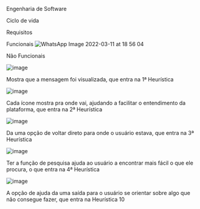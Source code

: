 Engenharia de Software



Ciclo de vida



Requisitos



Funcionais
![WhatsApp Image 2022-03-11 at 18 56 04](https://user-images.githubusercontent.com/90360441/157979278-6a4d05f7-d857-4dce-8aae-07c65a7a9591.jpeg)




Não Funcionais

 ![image](https://user-images.githubusercontent.com/90360441/157985208-76d5c509-41f3-46c0-93fd-adced1a4ad45.png)
 
Mostra que a mensagem foi visualizada, que entra na 1ª Heurística

![image](https://user-images.githubusercontent.com/90360441/157985221-7aa4e94d-122c-4cd9-924f-d57890b457a6.png)

Cada ícone mostra pra onde vai, ajudando a facilitar o entendimento da plataforma, que entra na 2ª Heurística

 ![image](https://user-images.githubusercontent.com/90360441/157985243-bf679de4-c030-42ce-802b-49e0b9c986d5.png)
 
Da uma opção de voltar direto para onde o usuário estava, que entra na 3ª Heurística

![image](https://user-images.githubusercontent.com/90360441/157985251-6bd5bdc0-be32-4cad-8b1d-906dc188fe23.png)

Ter a função de pesquisa ajuda ao usuário a encontrar mais fácil o que ele procura, o que entra na 4ª Heurística

![image](https://user-images.githubusercontent.com/90360441/157985258-9ddc281b-b0f5-48c8-8aca-1335a036ac52.png)

A opção de ajuda da uma saída para o usuário se orientar sobre algo que não consegue fazer, que entra na Heurística 10





